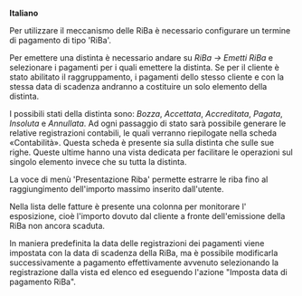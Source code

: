 **Italiano**

Per utilizzare il meccanismo delle RiBa è necessario configurare un
termine di pagamento di tipo 'RiBa'.

Per emettere una distinta è necessario andare su *RiBa → Emetti RiBa* e
selezionare i pagamenti per i quali emettere la distinta. Se per il
cliente è stato abilitato il raggruppamento, i pagamenti dello stesso
cliente e con la stessa data di scadenza andranno a costituire un solo
elemento della distinta.

I possibili stati della distinta sono: *Bozza*, *Accettata*,
*Accreditata*, *Pagata*, *Insoluta* e *Annullata*. Ad ogni passaggio di
stato sarà possibile generare le relative registrazioni contabili, le
quali verranno riepilogate nella scheda «Contabilità». Questa scheda è
presente sia sulla distinta che sulle sue righe.
Queste ultime hanno una vista dedicata per facilitare le
operazioni sul singolo elemento invece che su tutta la distinta.

La voce di menù 'Presentazione Riba' permette estrarre le riba fino al
raggiungimento dell'importo massimo inserito dall'utente.

Nella lista delle fatture è presente una colonna per monitorare l'
esposizione, cioè l'importo dovuto dal cliente a fronte dell'emissione 
della RiBa non ancora scaduta.

In maniera predefinita la data delle registrazioni dei pagamenti viene
impostata con la data di scadenza della RiBa, ma è possibile modificarla
successivamente a pagamento effettivamente avvenuto selezionando la
registrazione dalla vista ed elenco ed eseguendo l'azione "Imposta data
di pagamento RiBa".
